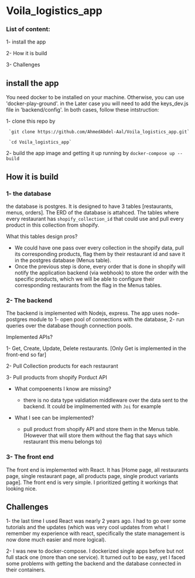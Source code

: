 # Voila_logistics_app

### List of content:
  1- install the app
  
  2- How it is build
  
  3- Challenges
  
  
 ## install the app
   You need docker to be installed on your machine. Otherwise, you can use 'docker-play-ground'. in the Later case you will need to add the keys_dev.js file in 'backend/config'. In both cases, follow these intstruction:
   
  1- clone this repo by
     
     `git clone https://github.com/AhmedAbdel-Aal/Voila_logistics_app.git`
     
     `cd Voila_logistics_app`
     
  2- build the app image and getting it up running by
    `docker-compose up --build`
  
 ## How it is build
 
 ### 1- the database
 
 the database is postgres. It is designed to have 3 tables [restaurants, menus, orders]. The ERD of the database is attahced. The tables where every restaurant has `shopify_collection_id` that could use and pull every product in this collection from shopify.
 
 What this tables design pros?
  - We could have one pass over every collection in the shopify data, pull its corresponding products, flag them by their restaurant id and save it in the postgres database (Menus table).
  - Once the previous step is done, every order that is done in shopify will notify the application backend (via webhook) to store the order with the specific products, which we will be able to configure their corresponding restaurants from the flag in the Menus tables.




### 2- The backend
The backend is implemented with Nodejs, express. The app uses node-postgres module to 1- open pool of connections with the database, 2- run queries over the database though connection pools.

Implemented APIs?

  1- Get, Create, Update, Delete restaurants. [Only Get is implemented in the front-end so far]
  
  2- Pull Collection products for each  restaurant
  
  3- Pull products from shopify Porduct API
  
  - What compoenents I know are missing?

      - there is no data type valdiation middleware over the data sent to the backend. It could be implmemented with `Joi` for example
  
 
  - What I see can be implemented?

      - pull product from shopify API and store them in the Menus table. (However that will store them without the flag that says which restaurant this menu belongs to)
  
### 3- The front end

The front end is implemented with React. It has [Home page, all restaurants page, single restaurant page, all products page, single product variants page].
The front end is very simple. I prioritized getting it workings that looking nice.
  
  
  
  
  
  ## Challenges
  
  1- the last time I used React was nearly 2 years ago. I had to go over some tutorials and the updates (which was very cool updates from what I remember my experience with react, specifically the state management is now done much easier and more logical).
  
  2- I was new to docker-compose. I dockerized single apps before but not full stack one (more than one service). It turned out to be easy, yet I faced some problems with getting the backend and the database connected in their containers.
  
  
  
  
  
  
  
  
  
  
  
  
  
